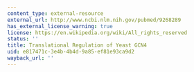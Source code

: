 ```yaml
---
content_type: external-resource
external_url: http://www.ncbi.nlm.nih.gov/pubmed/9268289
has_external_license_warning: true
license: https://en.wikipedia.org/wiki/All_rights_reserved
status: ''
title: Translational Regulation of Yeast GCN4
uid: e817471c-3e4b-4b4d-9a85-ef81e93ca9d2
wayback_url: ''
---
```


